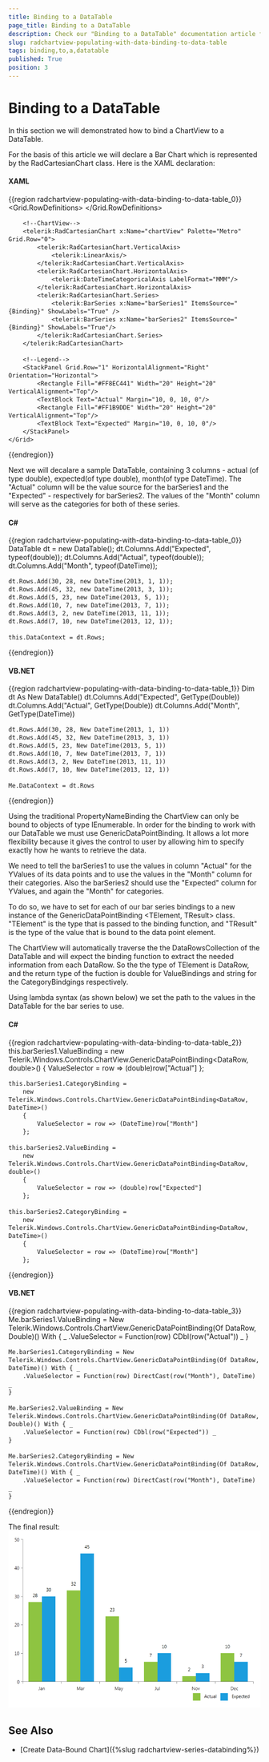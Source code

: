 ```yaml
---
title: Binding to a DataTable
page_title: Binding to a DataTable
description: Check our "Binding to a DataTable" documentation article for the RadChartView WPF control.
slug: radchartview-populating-with-data-binding-to-data-table
tags: binding,to,a,datatable
published: True
position: 3
---
```


# Binding to a DataTable

In this section we will demonstrated how to bind a ChartView to a DataTable.

For the basis of this article we will declare a Bar Chart which is represented by the RadCartesianChart class. Here is the XAML declaration:        

#### __XAML__
{{region radchartview-populating-with-data-binding-to-data-table_0}}
	<Grid>
	    <Grid.RowDefinitions>
	        <RowDefinition Height="7*"/>
	        <RowDefinition Height="1*"/>
	    </Grid.RowDefinitions>
	    
		<!--ChartView-->
	    <telerik:RadCartesianChart x:Name="chartView" Palette="Metro" Grid.Row="0">
	        <telerik:RadCartesianChart.VerticalAxis>
	            <telerik:LinearAxis/>
	        </telerik:RadCartesianChart.VerticalAxis>
	        <telerik:RadCartesianChart.HorizontalAxis>
	            <telerik:DateTimeCategoricalAxis LabelFormat="MMM"/>
	        </telerik:RadCartesianChart.HorizontalAxis>
	        <telerik:RadCartesianChart.Series>
	            <telerik:BarSeries x:Name="barSeries1" ItemsSource="{Binding}" ShowLabels="True" />
	            <telerik:BarSeries x:Name="barSeries2" ItemsSource="{Binding}" ShowLabels="True"/>
	        </telerik:RadCartesianChart.Series>
	    </telerik:RadCartesianChart>
	    
		<!--Legend-->	
	    <StackPanel Grid.Row="1" HorizontalAlignment="Right" Orientation="Horizontal">
	        <Rectangle Fill="#FF8EC441" Width="20" Height="20" VerticalAlignment="Top"/>
	        <TextBlock Text="Actual" Margin="10, 0, 10, 0"/>
	        <Rectangle Fill="#FF1B9DDE" Width="20" Height="20" VerticalAlignment="Top"/>
	        <TextBlock Text="Expected" Margin="10, 0, 10, 0"/>
	    </StackPanel>
	</Grid>
{{endregion}}

Next we will decalare a sample DataTable, containing 3 columns - actual (of type double), expected(of type double), month(of type DateTime). The "Actual" column will be the value source for the barSeries1 and the "Expected" - respectively for barSeries2. The values of the "Month" column will serve as the categories for both of these series.        

#### __C#__
{{region radchartview-populating-with-data-binding-to-data-table_0}}
	DataTable dt = new DataTable();
	dt.Columns.Add("Expected", typeof(double));
	dt.Columns.Add("Actual", typeof(double));
	dt.Columns.Add("Month", typeof(DateTime));
	
	dt.Rows.Add(30, 28, new DateTime(2013, 1, 1));
	dt.Rows.Add(45, 32, new DateTime(2013, 3, 1));
	dt.Rows.Add(5, 23, new DateTime(2013, 5, 1));
	dt.Rows.Add(10, 7, new DateTime(2013, 7, 1));
	dt.Rows.Add(3, 2, new DateTime(2013, 11, 1));
	dt.Rows.Add(7, 10, new DateTime(2013, 12, 1));
	
	this.DataContext = dt.Rows;
{{endregion}}

#### __VB.NET__
{{region radchartview-populating-with-data-binding-to-data-table_1}}
	Dim dt As New DataTable()
	dt.Columns.Add("Expected", GetType(Double))
	dt.Columns.Add("Actual", GetType(Double))
	dt.Columns.Add("Month", GetType(DateTime))
	
	dt.Rows.Add(30, 28, New DateTime(2013, 1, 1))
	dt.Rows.Add(45, 32, New DateTime(2013, 3, 1))
	dt.Rows.Add(5, 23, New DateTime(2013, 5, 1))
	dt.Rows.Add(10, 7, New DateTime(2013, 7, 1))
	dt.Rows.Add(3, 2, New DateTime(2013, 11, 1))
	dt.Rows.Add(7, 10, New DateTime(2013, 12, 1))
	
	Me.DataContext = dt.Rows
{{endregion}}

Using the traditional PropertyNameBinding the ChartView can only be bound to objects of type IEnumerable. In order for the binding to work with our DataTable we must use GenericDataPointBinding. It allows a lot more flexibility because it gives the control to user by allowing him to specify exactly how he wants to retrieve the data.        

We need to tell the barSeries1 to use the values in column "Actual" for the YValues of its data points and to use the values in the "Month" column for their categories. Also the barSeries2 should use the "Expected" column for YValues, and again the "Month" for categories.        

To do so, we have to set for each of our bar series bindings to a new instance of the GenericDataPointBinding <TElement, TResult> class. "TElement" is the type that is passed to the binding function, and "TResult" is the type of the value that is bound to the data point element.         

The ChartView will automatically traverse the the DataRowsCollection of the DataTable and will expect the binding function to extract the needed information from each DataRow. So the the type of TElement is DataRow, and the return type of the fuction is double for ValueBindings and string for the CategoryBindgings respectively.        

Using lambda syntax (as shown below) we set the path to the values in the DataTable for the bar series to use.        

#### __C#__
{{region radchartview-populating-with-data-binding-to-data-table_2}}
	this.barSeries1.ValueBinding = 
	    new Telerik.Windows.Controls.ChartView.GenericDataPointBinding<DataRow, double>() 
	    {
	        ValueSelector = row => (double)row["Actual"]
	    };
	
	this.barSeries1.CategoryBinding = 
	    new Telerik.Windows.Controls.ChartView.GenericDataPointBinding<DataRow, DateTime>()
	    {
	        ValueSelector = row => (DateTime)row["Month"]
	    };
	
	this.barSeries2.ValueBinding = 
	    new Telerik.Windows.Controls.ChartView.GenericDataPointBinding<DataRow, double>()
	    {
	        ValueSelector = row => (double)row["Expected"]
	    };
	
	this.barSeries2.CategoryBinding = 
	    new Telerik.Windows.Controls.ChartView.GenericDataPointBinding<DataRow, DateTime>()
	    {
	        ValueSelector = row => (DateTime)row["Month"]
	    };
{{endregion}}

#### __VB.NET__
{{region radchartview-populating-with-data-binding-to-data-table_3}}
	Me.barSeries1.ValueBinding = New Telerik.Windows.Controls.ChartView.GenericDataPointBinding(Of DataRow, Double)() With { _
		.ValueSelector = Function(row) CDbl(row("Actual")) _
	}
	
	Me.barSeries1.CategoryBinding = New Telerik.Windows.Controls.ChartView.GenericDataPointBinding(Of DataRow, DateTime)() With { _
		.ValueSelector = Function(row) DirectCast(row("Month"), DateTime) _
	}
	
	Me.barSeries2.ValueBinding = New Telerik.Windows.Controls.ChartView.GenericDataPointBinding(Of DataRow, Double)() With { _
		.ValueSelector = Function(row) CDbl(row("Expected")) _
	}
	
	Me.barSeries2.CategoryBinding = New Telerik.Windows.Controls.ChartView.GenericDataPointBinding(Of DataRow, DateTime)() With { _
		.ValueSelector = Function(row) DirectCast(row("Month"), DateTime) _
	}
{{endregion}}

The final result:
![Result](images/RadChartView-binding_to_datatable.png)

## See Also
 * [Create Data-Bound Chart]({%slug radchartview-series-databinding%})
